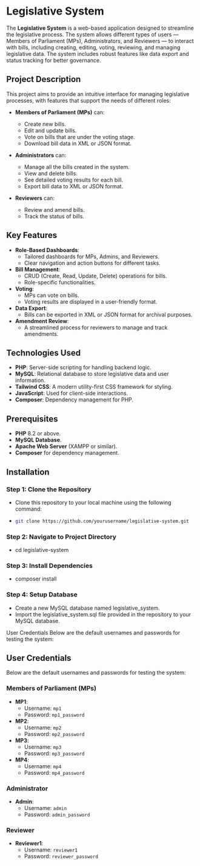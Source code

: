 # Legislative System

The **Legislative System** is a web-based application designed to streamline the legislative process. The system allows different types of users — Members of Parliament (MPs), Administrators, and Reviewers — to interact with bills, including creating, editing, voting, reviewing, and managing legislative data. The system includes robust features like data export and status tracking for better governance.

## Project Description

This project aims to provide an intuitive interface for managing legislative processes, with features that support the needs of different roles:

- **Members of Parliament (MPs)** can:
  - Create new bills.
  - Edit and update bills.
  - Vote on bills that are under the voting stage.
  - Download bill data in XML or JSON format.

- **Administrators** can:
  - Manage all the bills created in the system.
  - View and delete bills.
  - See detailed voting results for each bill.
  - Export bill data to XML or JSON format.

- **Reviewers** can:
  - Review and amend bills.
  - Track the status of bills.

## Key Features

- **Role-Based Dashboards**:
  - Tailored dashboards for MPs, Admins, and Reviewers.
  - Clear navigation and action buttons for different tasks.
- **Bill Management**:
  - CRUD (Create, Read, Update, Delete) operations for bills.
  - Role-specific functionalities.
- **Voting**:
  - MPs can vote on bills.
  - Voting results are displayed in a user-friendly format.
- **Data Export**:
  - Bills can be exported in XML or JSON format for archival purposes.
- **Amendment Review**:
  - A streamlined process for reviewers to manage and track amendments.

## Technologies Used

- **PHP**: Server-side scripting for handling backend logic.
- **MySQL**: Relational database to store legislative data and user information.
- **Tailwind CSS**: A modern utility-first CSS framework for styling.
- **JavaScript**: Used for client-side interactions.
- **Composer**: Dependency management for PHP.

## Prerequisites

- **PHP** 8.2 or above.
- **MySQL Database**.
- **Apache Web Server** (XAMPP or similar).
- **Composer** for dependency management.

## Installation

### Step 1: Clone the Repository
 - Clone this repository to your local machine using the following command:

 - ```bash
   git clone https://github.com/yourusername/legislative-system.git

### Step 2: Navigate to Project Directory
 - cd legislative-system

### Step 3: Install Dependencies
 - composer install

### Step 4: Setup Database
- Create a new MySQL database named legislative_system.
- Import the legislative_system.sql file provided in the repository to your MySQL database.

User Credentials
Below are the default usernames and passwords for testing the system:

## User Credentials

Below are the default usernames and passwords for testing the system:

### Members of Parliament (MPs)

- **MP1**:
  - Username: `mp1`
  - Password: `mp1_password`
- **MP2**:
  - Username: `mp2`
  - Password: `mp2_password`
- **MP3**:
  - Username: `mp3`
  - Password: `mp3_password`
- **MP4**:
  - Username: `mp4`
  - Password: `mp4_password`

### Administrator

- **Admin**:
  - Username: `admin`
  - Password: `admin_password`

### Reviewer

- **Reviewer1**:
  - Username: `reviewer1`
  - Password: `reviewer_password`


